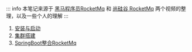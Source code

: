 ::: info
本笔记来源于 [黑马程序员RocketMq](https://www.bilibili.com/video/BV1L4411y7mn?p=37) 和 [尚硅谷 RocketMq](https://www.bilibili.com/video/BV1cf4y157sz/?p=98) 两个视频的整理，以及一些个人的理解
:::

1. [安装与启动](/backend/mq/rocketmq/rocketmq_antguigu.html#_3-安装与启动)
2. [集群搭建](/backend/mq/rocketmq/rocketmq_antguigu.html#_5-集群搭建实践)
3. [SpringBoot整合RocketMq](/backend/mq/rocketmq/rocketmq_itcast.html#_1-springboot整合rocketmq)
